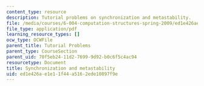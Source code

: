 ```yaml
---
content_type: resource
description: Tutorial problems on synchronization and metastability.
file: /media/courses/6-004-computation-structures-spring-2009/ed1e426ae1e11f44a5162ede10897f9e_MIT6_004s09_tutor08.pdf
file_type: application/pdf
learning_resource_types: []
ocw_type: OCWFile
parent_title: Tutorial Problems
parent_type: CourseSection
parent_uid: 70f5eb24-11d2-7699-9d92-b0c6f5c4ac94
resourcetype: Document
title: Synchronization and metastability
uid: ed1e426a-e1e1-1f44-a516-2ede10897f9e
---
```

